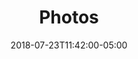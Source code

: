 ---
translationKey: "photos"
title: "Photos"
date: 2018-07-23T11:42:00-05:00
description: "camera"
---